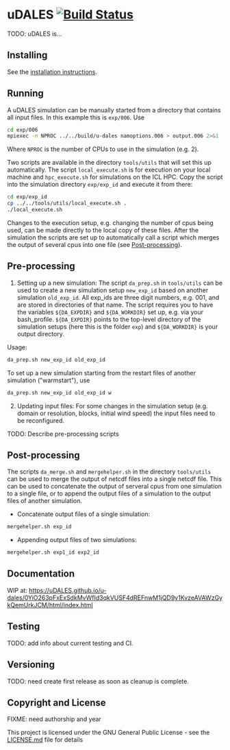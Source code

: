 # uDALES [![Build Status](https://travis-ci.com/uDALES/u-dales.svg?token=3tqUbxqJuLtozjxqDymC&branch=master)](https://travis-ci.com/uDALES/u-dales)

TODO: uDALES is...

## Installing

See the [installation instructions](INSTALL.md).

## Running

A uDALES simulation can be manually started from a directory that contains all input files. In this example this is `exp/006`. Use

``` sh
cd exp/006
mpiexec -n NPROC ../../build/u-dales namoptions.006 > output.006 2>&1
```

Where `NPROC` is the number of CPUs to use in the simulation (e.g. 2).

Two scripts are available in the directory `tools/utils` that will set this up automatically. The script `local_execute.sh` is for execution on your local machine and `hpc_execute.sh` for simulations on the ICL HPC. Copy the script into the simulation directory `exp/exp_id` and execute it from there:

``` sh
cd exp/exp_id
cp ../../tools/utils/local_execute.sh .
./local_execute.sh
```

Changes to the execution setup, e.g. changing the number of cpus being used, can be made directly to the local copy of these files.
After the simulation the scripts are set up to automatically call a script which merges the output of several cpus into one file (see [Post-processing](#Post-processing)).

## Pre-processing

1) Setting up a new simulation: The script `da_prep.sh` in `tools/utils` can be used to create a new simulation setup `new_exp_id` based on another simulation `old_exp_id`. All exp_ids are three digit numbers, e.g. 001, and are stored in directories of that name. The script requires you to have the variables `${DA_EXPDIR}` and `${DA_WORKDIR}` set up, e.g. via your bash_profile. `${DA_EXPDIR}` points to the top-level directory of the simulation setups (here this is the folder `exp`) and `${DA_WORKDIR}` is your output directory.

Usage: 

``` sh
da_prep.sh new_exp_id old_exp_id
```

To set up a new simulation starting from the restart files of another simulation ("warmstart"), use 
``` sh
da_prep.sh new_exp_id old_exp_id w
```

2) Updating input files: For some changes in the simulation setup (e.g. domain or resolution, blocks, initial wind speed) the input files need to be reconfigured.

TODO: Describe pre-processing scripts

## Post-processing

The scripts `da_merge.sh` and `mergehelper.sh` in the directory `tools/utils` can be used to merge the output of netcdf files into a single netcdf file.
This can be used to concatenate the output of serveral cpus from one simulation to a single file, or to append the output files of a simulation to the output files of another simulation.

* Concatenate output files of a single simulation:
``` sh
mergehelper.sh exp_id
```
* Appending output files of two simulations:
``` sh
mergehelper.sh exp1_id exp2_id
```

## Documentation

WIP at: https://uDALES.github.io/u-dales/0YiO263pFxExSdkMvWfId3qkVUSF4dREFnwM1jQD9y1KvzeAVAWzGykQemUrkJCM/html/index.html

## Testing

TODO: add info about current testing and CI.


## Versioning

TODO: need create first release as soon as cleanup is complete.

## Copyright and License

FIXME: need authorship and year

This project is licensed under the GNU General Public License - see the [LICENSE.md](LICENSE.md) file for details